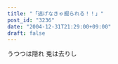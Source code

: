```yaml
---
title: "「逃げなきゃ掘られる！！」"
post_id: "3236"
date: "2004-12-31T21:29:00+09:00"
draft: false
---
```



うつつは隠れ 兎は去りし
